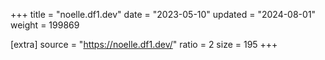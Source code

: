 +++
title = "noelle.df1.dev"
date = "2023-05-10"
updated = "2024-08-01"
weight = 199869

[extra]
source = "https://noelle.df1.dev/"
ratio = 2
size = 195
+++
